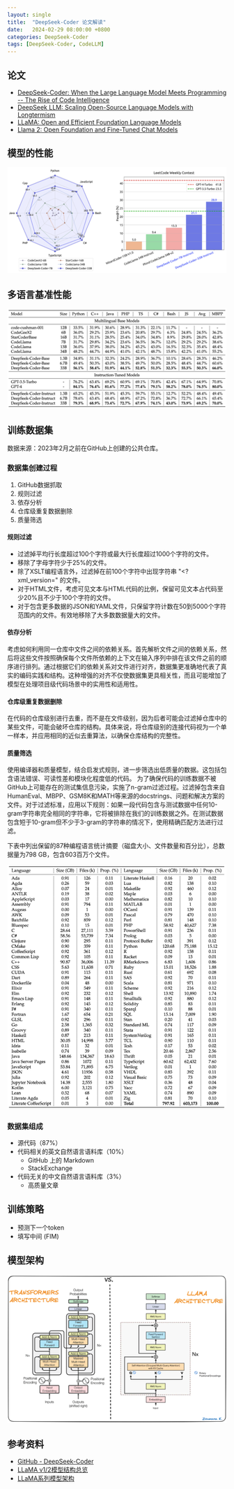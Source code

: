 ```yaml
---
layout: single
title:  "DeepSeek-Coder 论文解读"
date:   2024-02-29 08:00:00 +0800
categories: DeepSeek-Coder
tags: [DeepSeek-Coder, CodeLLM]
---
```


## 论文
- [DeepSeek-Coder: When the Large Language Model Meets Programming -- The Rise of Code Intelligence](https://arxiv.org/abs/2401.14196)
- [DeepSeek LLM: Scaling Open-Source Language Models with Longtermism](https://arxiv.org/abs/2401.02954)
- [LLaMA: Open and Efficient Foundation Language Models](https://arxiv.org/abs/2302.13971)
- [Llama 2: Open Foundation and Fine-Tuned Chat Models](https://arxiv.org/abs/2307.09288)

## 模型的性能
![](/images/2024/DeepSeek/The-Performance-of-DeepSeek-Coder.png)

## 多语言基准性能
![](/images/2024/DeepSeek/Performance-of-approaches-on-the-Multilingual-HumanEval-and-MBPP-Benchmarks.png)

## 训练数据集
数据来源：2023年2月之前在GitHub上创建的公共仓库。

### 数据集创建过程

1. GitHub数据抓取
2. 规则过滤
3. 依存分析
4. 仓库级重复数据删除
5. 质量筛选

#### 规则过滤
- 过滤掉平均行长度超过100个字符或最大行长度超过1000个字符的文件。
- 移除了字母字符少于25%的文件。
- 除了XSLT编程语言外，过滤掉在前100个字符中出现字符串 "<?xml_version=" 的文件。
- 对于HTML文件，考虑可见文本与HTML代码的比例，保留可见文本占代码至少20%且不少于100个字符的文件。
- 对于包含更多数据的JSON和YAML文件，只保留字符计数在50到5000个字符范围内的文件。有效地移除了大多数数据量大的文件。

#### 依存分析
考虑如何利用同一仓库中文件之间的依赖关系。首先解析文件之间的依赖关系，然后将这些文件按照确保每个文件所依赖的上下文在输入序列中排在该文件之前的顺序进行排列。通过根据它们的依赖关系对文件进行对齐，数据集更准确地代表了真实的编码实践和结构。这种增强的对齐不仅使数据集更具相关性，而且可能增加了模型在处理项目级代码场景中的实用性和适用性。

#### 仓库级重复数据删除
在代码的仓库级别进行去重，而不是在文件级别，因为后者可能会过滤掉仓库中的某些文件，可能会破坏仓库的结构。具体来说，将仓库级别的连接代码视为一个单一样本，并应用相同的近似去重算法，以确保仓库结构的完整性。

#### 质量筛选
使用编译器和质量模型，结合启发式规则，进一步筛选出低质量的数据。这包括包含语法错误、可读性差和模块化程度低的代码。
为了确保代码的训练数据不被GitHub上可能存在的测试集信息污染，实施了n-gram过滤过程。过滤掉包含来自HumanEval、MBPP、GSM8K和MATH等来源的docstrings、问题和解决方案的文件。对于过滤标准，应用以下规则：如果一段代码包含与测试数据中任何10-gram字符串完全相同的字符串，它将被排除在我们的训练数据之外。在测试数据包含短于10-gram但不少于3-gram的字符串的情况下，使用精确匹配方法进行过滤。

下表中列出保留的87种编程语言统计摘要（磁盘大小、文件数量和百分比），总数据量为798 GB，包含603百万个文件。

![](/images/2024/DeepSeek/A-summary-of-the-cleaned-training-data-for-the-selected-programming-languages.png)

### 数据集组成
- 源代码（87%）
- 代码相关的英文自然语言语料库（10%）
    - GitHub 上的 Markdown
    - StackExchange
- 代码无关的中文自然语言语料库（3%）
    - 高质量文章

## 训练策略
- 预测下一个token
- 填写中间 (FIM)

## 模型架构
![](/images/2024/DeepSeek/Transformers-Architecture.png)


## 参考资料
- [GitHub - DeepSeek-Coder](https://github.com/deepseek-ai/deepseek-coder)
- [LLaMA v1/2模型结构总览](https://zhuanlan.zhihu.com/p/636784644)
- [LLaMA系列模型架构](https://dongnian.icu/llms/llms_article/3.llama%E7%B3%BB%E5%88%97%E6%A8%A1%E5%9E%8B/index.html)
